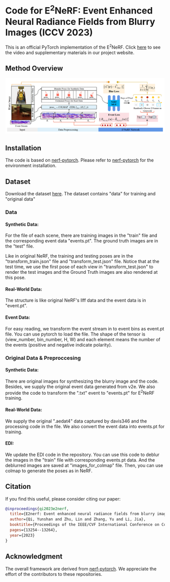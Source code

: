 # Code for E<sup>2</sup>NeRF: Event Enhanced Neural Radiance Fields from Blurry Images (ICCV 2023)
This is an official PyTorch implementation of the E<sup>2</sup>NeRF. Click [here](https://icvteam.github.io/E2NeRF.html) to see the video and supplementary materials in our project website. 

## Method Overview

![](./figure.png)

## Installation
The code is based on [nerf-pytorch](https://github.com/yenchenlin/nerf-pytorch).
Please refer to [nerf-pytorch](https://github.com/yenchenlin/nerf-pytorch) for the environment installation.

## Dataset
Download the dataset [here](https://drive.google.com/drive/folders/1XhOEp4UdLL7EnDNyWdxxX8aRvzF53fWo?usp=sharing).
The dataset contains "data" for training and "original data"

### Data
#### Synthetic Data: 
For the file of each scene, there are training images in the "train" file and the corresponding event data "events.pt". The ground truth images are in the "test" file.

Like in original NeRF, the training and testing poses are in the "transform_train.json" file and "transform_test.json" file.
Notice that at the test time, we use the first pose of each view in "transform_test.json" to render the test images and the Ground Truth images are also rendered at this pose.

#### Real-World Data: 
The structure is like original NeRF's llff data and the event data is in "event.pt". 

#### Event Data:
For easy reading, we transform the event stream in to event bins as event.pt file. You can use pytorch to load the file. The shape of the tensor is (view_number, bin_number, H, W) and each element means the number of the events (positive and negative indicate polarity).

### Original Data & Preproccesing
#### Synthetic Data:
There are original images for synthesizing the blurry image and the code. Besides, we supply the original event data generated from v2e. We also provide the code to transform the ".txt" event to "events.pt" for E<sup>2</sup>NeRF training.

#### Real-World Data:
We supply the original ".aedat4" data captured by davis346 and the processing code in the file. We also convert the event data into events.pt for training. 

#### EDI:
We update the EDI code in the repository. 
You can use this code to deblur the images in the "train" file with corresponding events.pt data.
And the deblurred images are saved at "images_for_colmap" file.
Then, you can use colmap to generate the poses as in NeRF.



## Citation

If you find this useful, please consider citing our paper:

```bibtex
@inproceedings{qi2023e2nerf,
  title={E2nerf: Event enhanced neural radiance fields from blurry images},
  author={Qi, Yunshan and Zhu, Lin and Zhang, Yu and Li, Jia},
  booktitle={Proceedings of the IEEE/CVF International Conference on Computer Vision},
  pages={13254--13264},
  year={2023}
}
```

## Acknowledgment

The overall framework are derived from [nerf-pytorch](https://github.com/yenchenlin/nerf-pytorch/). We appreciate the effort of the contributors to these repositories.
